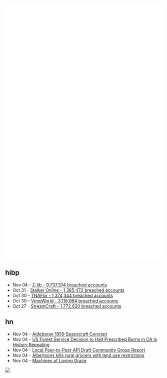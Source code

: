 ![Metrics](https://raw.githubusercontent.com/phixion/phixion/master/metrics.svg)

## hibp

<!--
for https://github.com/phixion/phixion/blob/main/.github/workflows/feeds.yml
-->
<!--START_SECTION:haveibeenpwnd-->
- Nov 04 - [Z-lib - 9,737,374 breached accounts](https://haveibeenpwned.com/PwnedWebsites#ZLib)
- Oct 31 - [Stalker Online - 1,385,472 breached accounts](https://haveibeenpwned.com/PwnedWebsites#StalkerOnline)
- Oct 30 - [TNAFlix - 1,374,344 breached accounts](https://haveibeenpwned.com/PwnedWebsites#TNAFlix)
- Oct 30 - [VimeWorld - 3,118,964 breached accounts](https://haveibeenpwned.com/PwnedWebsites#VimeWorld)
- Oct 27 - [StreamCraft - 1,772,620 breached accounts](https://haveibeenpwned.com/PwnedWebsites#StreamCraft)
<!--END_SECTION:haveibeenpwnd-->

## hn

<!--
for https://github.com/phixion/phixion/blob/main/.github/workflows/feeds.yml
-->
<!--START_SECTION:hn-->
- Nov 04 - [Aldebaran 1959 Spacecraft Concept](https://armaghplanet.com/the-amazing-aldebaran-spacecraft.html)
- Nov 04 - [US Forest Service Decision to Halt Prescribed Burns in CA Is History Repeating](https://cepr.net/us-forest-service-decision-to-halt-prescribed-burns-in-california-is-history-repeating/)
- Nov 04 - [Local Peer-to-Peer API Draft Community Group Report](https://WICG.github.io/local-peer-to-peer/)
- Nov 04 - [Albertsons kills rural grocers with land use restrictions](https://www.thebignewsletter.com/p/how-albertsons-kills-rural-grocers)
- Nov 04 - [Machines of Loving Grace](https://www.clunyjournal.com/p/machines-of-loving-grace)
<!--END_SECTION:hn-->

<!--
for https://yhype.me
-->
![](https://hit.yhype.me/github/profile?user_id=13013670)
